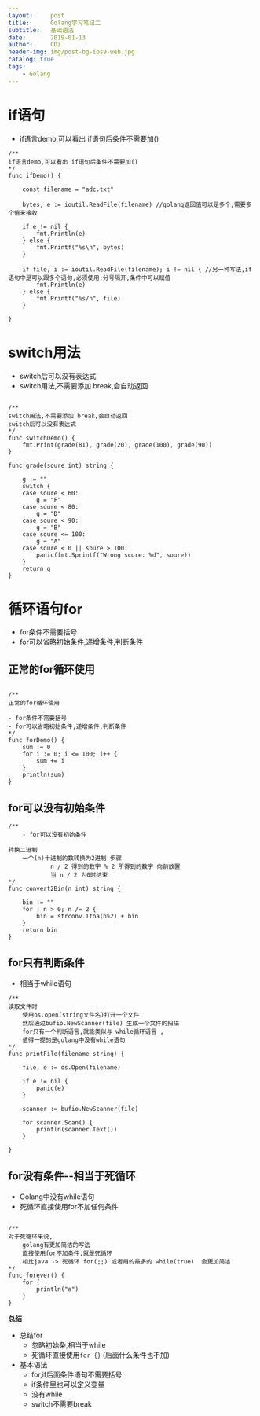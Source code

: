 ```yaml
---
layout:     post
title:      Golang学习笔记二
subtitle:   基础语法
date:       2019-01-13
author:     CDz
header-img: img/post-bg-ios9-web.jpg
catalog: true
tags:
    - Golang
---
```


# if语句

- if语言demo,可以看出 if语句后条件不需要加()

```
/**
if语言demo,可以看出 if语句后条件不需要加()
*/
func ifDemo() {

	const filename = "adc.txt"

	bytes, e := ioutil.ReadFile(filename) //golang返回值可以是多个,需要多个值来接收

	if e != nil {
		fmt.Println(e)
	} else {
		fmt.Printf("%s\n", bytes)
	}

	if file, i := ioutil.ReadFile(filename); i != nil { //另一种写法,if语句中是可以跟多个语句,必须使用;分号隔开,条件中可以赋值
		fmt.Println(e)
	} else {
		fmt.Printf("%s/n", file)
	}

}
```

# switch用法

- switch后可以没有表达式
- switch用法,不需要添加 break,会自动返回

```

/**
switch用法,不需要添加 break,会自动返回
switch后可以没有表达式
*/
func switchDemo() {
	fmt.Print(grade(81), grade(20), grade(100), grade(90))
}

func grade(soure int) string {

	g := ""
	switch {
	case soure < 60:
		g = "F"
	case soure < 80:
		g = "D"
	case soure < 90:
		g = "B"
	case soure <= 100:
		g = "A"
	case soure < 0 || soure > 100:
		panic(fmt.Sprintf("Wrong score: %d", soure))
	}
	return g
}
```

# 循环语句for

- for条件不需要括号
- for可以省略初始条件,递增条件,判断条件

## 正常的for循环使用

```

/**
正常的for循环使用

- for条件不需要括号
- for可以省略初始条件,递增条件,判断条件
*/
func forDemo() {
	sum := 0
	for i := 0; i <= 100; i++ {
		sum += i
	}
	println(sum)
}
```

## for可以没有初始条件

```
/**
	- for可以没有初始条件

转换二进制
	一个(n)十进制的数转换为2进制 步骤
			n / 2 得到的数字 % 2 所得到的数字 向前放置
			当 n / 2 为0时结束
*/
func convert2Bin(n int) string {

	bin := ""
	for ; n > 0; n /= 2 {
		bin = strconv.Itoa(n%2) + bin
	}
	return bin
}
```

## for只有判断条件

- 相当于while语句

```
/**
读取文件时
	使用os.open(string文件名)打开一个文件
	然后通过bufio.NewScanner(file) 生成一个文件的扫描
	for只有一个判断语言,就能类似与 while循环语言 ,
	值得一提的是golang中没有while语句
*/
func printFile(filename string) {

	file, e := os.Open(filename)

	if e != nil {
		panic(e)
	}

	scanner := bufio.NewScanner(file)

	for scanner.Scan() {
		println(scanner.Text())
	}

}
```

## for没有条件--相当于死循环

- Golang中没有while语句
- 死循环直接使用for不加任何条件

```

/**
对于死循环来说,
	golang有更加简洁的写法
	直接使用for不加条件,就是死循环
	相比java -> 死循环 for(;;) 或者用的最多的 while(true)  会更加简洁
*/
func forever() {
	for {
		println("a")
	}
}
```

**总结**

- 总结for
	+ 忽略初始条,相当于while
	+ 死循环直接使用`for {}` (后面什么条件也不加) 
- 基本语法
	+ for,if后面条件语句不需要括号
	+ if条件里也可以定义变量
	+ 没有while
	+ switch不需要break

